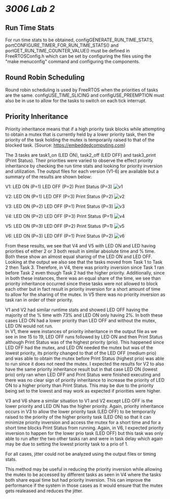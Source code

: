 # _3006 Lab 2_

## Run Time Stats

For run time stats to be obtained, configGENERATE_RUN_TIME_STATS, portCONFIGURE_TIMER_FOR_RUN_TIME_STATS() and portGET_RUN_TIME_COUNTER_VALUE() must be defined in FreeRTOSConfig.h which can be set by configuring the files using the "make menuconfig" command and configuring the components.

## Round Robin Scheduling

Round robin scheduling is used by FreeRTOS when the priorities of tasks are the same. configUSE_TIME_SLICING and configUSE_PREEMPTION must also be in use to allow for the tasks to switch on each tick interrupt.

## Priority Inheritance 

Priority inheritance means that if a high priority task blocks while attempting to obtain a mutex that is currently held by a lower priority task, then the priority of the task holding the mutex is temporarily raised to that of the blocked task. (Source: https://embeddedcomputing.com)

The 3 tasks are task1_on (LED ON), task2_off (LED OFF) and task3_print (Print Status). Their priorities were varied to observe the effect priority inheritance by checking the run time stats and looking for priority inversion and utilization. The output files for each version (V1-6) are available but a summary of the results are shown below:

V1: LED ON (P=1) LED OFF (P=2) Print Status (P=3)
![v1](https://user-images.githubusercontent.com/113147843/201496965-bafe8580-bf8f-4350-a18c-7d5d75e2f7c4.JPG)

V2: LED ON (P=1) LED OFF (P=3) Print Status (P=2)
![v2](https://user-images.githubusercontent.com/113147843/201497045-99a998f5-6c90-490b-b185-3b71f14e37a6.JPG)

V3: LED ON (P=2) LED OFF (P=1) Print Status (P=3)
![v3](https://user-images.githubusercontent.com/113147843/201497049-5bb53fa1-577f-4412-b88b-9bffd710ed58.JPG)

V4: LED ON (P=2) LED OFF (P=3) Print Status (P=1)
![v4](https://user-images.githubusercontent.com/113147843/201497054-99ff3057-969e-48b5-8c17-96c715c61c17.JPG)

V5: LED ON (P=3) LED OFF (P=2) Print Status (P=1)
![v5](https://user-images.githubusercontent.com/113147843/201497062-7b002d8b-4182-42ee-b1c5-dc1a5c937f14.JPG)

V6: LED ON (P=3) LED OFF (P=1) Print Status (P=2)
![v6](https://user-images.githubusercontent.com/113147843/201497064-6abd31d3-32e7-4530-a045-15229da404ed.JPG)

From these results, we see that V4 and V5 with LED ON and LED having priorities of either 2 or 3 both result in similar absolute time and % time. Both these show an almost equal sharing of the LED ON and LED OFF. Looking at the output we also see that the tasks moved from Task 1 to Task 2 then Task 3. Therefore, in V4, there was priority inversion since Task 1 ran before Task 2 even though Task 2 had the higher priority. Additionally, since in both these instances, there was an equal share of the time, we see than priority inheritance occurred since these tasks were not allowed to block each other but in fact result in priority inversion for a short amount of time to allow for the sharing of the mutex. In V5 there was no priority inversion as task ran in order of their priority.

V1 and V2 had similar runtime stats and showed LED OFF having the majority of the % time with 73% and LED ON only having 2%. In both these cases LED ON had a lower priority than LED OFF and without the mutex, LED ON would not run.  
In V1, there were instances of priority inheritance in the output file as we see in line 15 to 19, LED OFF runs followed by LED ON and then Print Status although Print Status was of the highest priority (prio). This happened since LED OFF had the mutex, and LED ON needed the mutex but was of the lowest priority, its priority changed to that of the LED OFF (medium prio) and was able to obtain the mutex before Print Status (highest prio) was able to run since it does not need the mutex. I expected the results for V2 to also have the same priority inheritance result but in that case LED ON (lowest prio) only ran when LED OFF and Print Status were finished executing and there was no clear sign of priority inheritance to increase the priority of LED ON to a higher priorty than Print Status. This may be due to the priority being set to the lowest and may work as expected if priorities were higher.

V3 and V6 share a similar situation to V1 and V2 except LED OFF is the lower priority and LED ON has the higher priority. Again, priority inheritance occurs in V3 to allow the lower priority task (LED OFF) to be temporarily raised to the priority of the higher priority task (LED ON) so that it can minimize priority inversion and access the mutex for a short time and for a short time blocks Print Status from running. Again, in V6, I expected priority inversion to happen for the lower prio task (LED OFF) but this task was only able to run after the two other tasks ran and were in task delay which again may be due to setting the lowest priority task to a prio of 1.

For all cases, jitter could not be analyzed using the output files or timing stats.

This method may be useful in reducing the priority inversion while allowing the mutex to be accessed by different tasks as seen in V4 where the tasks both share equal time but had priority inversion. This can improve the performance if the system in those cases as it would ensure that the mutex gets realeased and reduces the jitter. 
